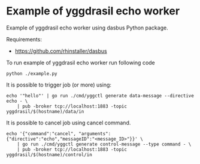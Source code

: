 # Example of yggdrasil echo worker

Example of yggdrasil echo worker using dasbus Python package.

Requirements:

* https://github.com/rhinstaller/dasbus

To run example of yggdrasil echo worker run following code

```
python ./example.py
```

It is possible to trigger job (or more) using:

```
echo '"hello"' | go run ./cmd/yggctl generate data-message --directive echo - \
    | pub -broker tcp://localhost:1883 -topic yggdrasil/$(hostname)/data/in
```

It is possible to cancel job using cancel command.

```
echo '{"command":"cancel", "arguments":{"directive":"echo","messageID":"<message_ID>"}}' \
    | go run ./cmd/yggctl generate control-message --type command - \
    | pub -broker tcp://localhost:1883 -topic yggdrasil/$(hostname)/control/in
```
